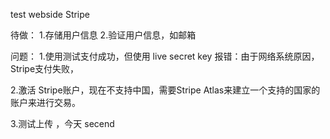 test webside Stripe

待做：
1.存储用户信息
2.验证用户信息，如邮箱


问题：
1.使用测试支付成功，但使用 live secret key 报错：由于网络系统原因，Stripe支付失败，

2.激活 Stripe账户，现在不支持中国，需要Stripe Atlas来建立一个支持的国家的账户来进行交易。

3.测试上传 ，今天
  secend
